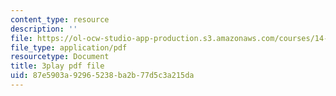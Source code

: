 ```yaml
---
content_type: resource
description: ''
file: https://ol-ocw-studio-app-production.s3.amazonaws.com/courses/14-73-the-challenge-of-world-poverty-spring-2011/87e5903a92965238ba2b77d5c3a215da_LERsET25_l0.pdf
file_type: application/pdf
resourcetype: Document
title: 3play pdf file
uid: 87e5903a-9296-5238-ba2b-77d5c3a215da
---
```

